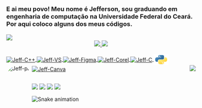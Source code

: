 ### E ai meu povo! Meu nome é Jefferson, sou graduando em engenharia de computação na Universidade Federal do Ceará. Por aqui coloco alguns dos meus códigos.
<img align="center" src="https://cdn.discordapp.com/attachments/845342029525680158/930636548486094868/01c46cae-b993-41a6-b090-f1340ee523c2.gif"/>
<div align="center">
  <a href="https://github.com/FranciscoJeff16">
  <img height="150em" src="https://github-readme-stats.vercel.app/api?username=FranciscoJeff16&show_icons=true&theme=github_dark&include_all_commits=true&count_private=true"/>
  <img height="150em" src="https://github-readme-stats.vercel.app/api/top-langs/?username=FranciscoJeff16&layout=compact&langs_count=7&theme=github_dark"/>
</div>
<div style="display: inline_block"><br>
<img align="center" alt="Jeff-C++" height="30" width="40" src="https://cdn.jsdelivr.net/gh/devicons/devicon/icons/cplusplus/cplusplus-original.svg" />
<img align="center" alt="Jeff-VS" height="30" width="40" src="https://cdn.jsdelivr.net/gh/devicons/devicon/icons/vscode/vscode-original.svg" />
<img align="center" alt="Jeff-Figma" height="30" width="40" src="https://cdn.jsdelivr.net/gh/devicons/devicon/icons/figma/figma-original.svg" />
<img align="center" alt="Jeff-Corel" height="30" width="40" src="https://img.icons8.com/fluency/240/000000/coreldraw-2021.png"/>
<img align="center" alt="Jeff-C" height="30" width="40" src="https://cdn.jsdelivr.net/gh/devicons/devicon/icons/c/c-original.svg" />
<img align="center" alt="Jeff-Python" height="30" width="40" src="https://raw.githubusercontent.com/devicons/devicon/master/icons/python/python-original.svg">
<img align="center" alt="Jeff-Canva" height="30" width="40" src="https://cdn.jsdelivr.net/gh/devicons/devicon/icons/canva/canva-original.svg" />
<img align="left" alt="Jeff-pic" height="150" style="border-radius:50px;" src="https://media.discordapp.net/attachments/845342029525680158/930607032443216002/1619235336027.jpg?width=388&height=460">
<img align="right" src="https://cdn.discordapp.com/attachments/845342029525680158/930639324112912484/7011d6ea4eb738ac971880d6d29adc62_w200.gif"/>
</div>
  
  ##
  
  <div> 
  <a href="https://www.instagram.com/jeff.hyuu1610/" target="_blank"><img src="https://img.shields.io/badge/-Instagram-%23E4405F?style=for-the-badge&logo=instagram&logoColor=white" target="_blank"></a>
 <a href="https://discord.gg/wagxzStdcR" target="_blank"><img src="https://img.shields.io/badge/Discord-7289DA?style=for-the-badge&logo=discord&logoColor=white" target="_blank"></a> 
  <a href = "mailto:franciscojefferson1610@gmail.com"><img src="https://img.shields.io/badge/-Gmail-%23333?style=for-the-badge&logo=gmail&logoColor=white" target="_blank"></a>
  <a href="https://www.linkedin.com/in/francisco-jerferson-m-024a75b0/" target="_blank"><img src="https://img.shields.io/badge/-LinkedIn-%230077B5?style=for-the-badge&logo=linkedin&logoColor=white" target="_blank"></a> 

  </div>
  
  ![Snake animation](https://github.com/FranciscoJeff16/FranciscoJeff16/blob/output/github-contribution-grid-snake.svg)
<!--
**FranciscoJeff16/FranciscoJeff16** is a ✨ _special_ ✨ repository because its `README.md` (this file) appears on your GitHub profile.

Here are some ideas to get you started:

- 🔭 I’m currently working on ...
- 🌱 I’m currently learning ...
- 👯 I’m looking to collaborate on ...
- 🤔 I’m looking for help with ...
- 💬 Ask me about ...
- 📫 How to reach me: ...
- 😄 Pronouns: ...
- ⚡ Fun fact: ...
-->
